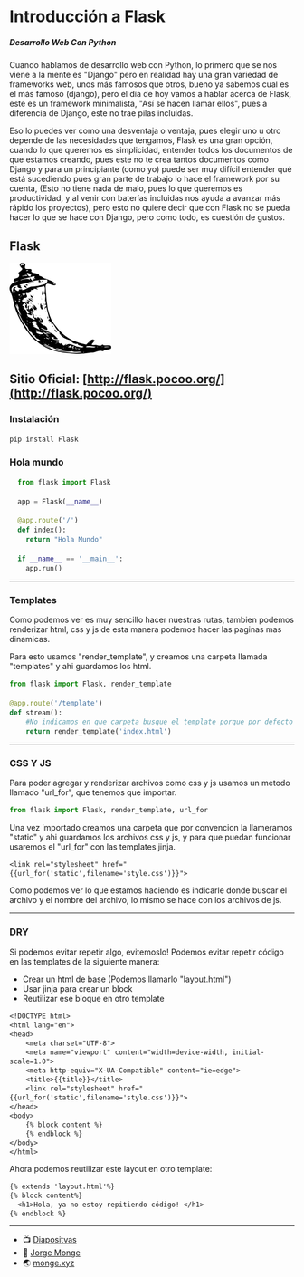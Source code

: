 # Introducción a Flask
##### Desarrollo Web Con Python

Cuando hablamos de desarrollo web con Python, lo primero que se nos viene a la mente es "Django" pero en realidad hay una gran variedad de frameworks web, unos más famosos que otros, bueno ya sabemos cual es el más famoso (django), pero el día de hoy vamos a hablar acerca de Flask, este es un framework minimalista, "Así se hacen llamar ellos", pues a diferencia de Django, este no trae pilas incluidas.

Eso lo puedes ver como una desventaja o ventaja, pues elegir uno u otro depende de las necesidades que tengamos, Flask es una gran opción, cuando lo que queremos es simplicidad, entender todos los documentos de que estamos creando, pues este no te crea tantos documentos como Django y para un principiante (como yo) puede ser muy difícil entender qué está sucediendo pues gran parte de trabajo lo hace el framework por su cuenta, (Esto no tiene nada de malo, pues lo que queremos es productividad, y al venir con baterías incluidas nos ayuda a avanzar más rápido los proyectos), pero esto no quiere decir que con Flask no se pueda hacer lo que se hace con Django, pero como todo, es cuestión de gustos.

## Flask
![Flask](./img/flask.png)
## Sitio Oficial:   [http://flask.pocoo.org/](http://flask.pocoo.org/)

### Instalación
```python
pip install Flask
```
### Hola mundo
```python
  from flask import Flask

  app = Flask(__name__)

  @app.route('/')
  def index():
    return "Hola Mundo"
  
  if __name__ == '__main__':
    app.run()
```
***
### Templates
Como podemos ver es muy sencillo hacer nuestras rutas, tambien podemos renderizar html, css y js de esta manera podemos hacer las paginas mas dinamicas.

Para esto usamos "render_template", y creamos una carpeta llamada "templates" y ahi guardamos los html.
```python
from flask import Flask, render_template

@app.route('/template')
def stream():
    #No indicamos en que carpeta busque el template porque por defecto busca en la carpeta template
    return render_template('index.html')
```
***
### CSS Y JS
Para poder agregar y renderizar archivos como css y js usamos un metodo llamado "url_for", que tenemos que importar.

```python
from flask import Flask, render_template, url_for
```
Una vez importado creamos una carpeta que por convencion la llameramos "static" y ahi guardamos los archivos css y js, y para que puedan funcionar usaremos el "url_for" con las templates jinja.

```jinja2
<link rel="stylesheet" href="{{url_for('static',filename='style.css')}}">
```
Como podemos ver lo que estamos haciendo es indicarle donde buscar el archivo y el nombre del archivo, lo mismo se hace con los archivos de js.

***
### DRY
Si podemos evitar repetir algo, evitemoslo! 
Podemos evitar repetir código en las templates de la siguiente manera:

- Crear un html de base (Podemos llamarlo "layout.html")
- Usar jinja para crear un block
- Reutilizar ese bloque en otro template

```jinja2
<!DOCTYPE html>
<html lang="en">
<head>
    <meta charset="UTF-8">
    <meta name="viewport" content="width=device-width, initial-scale=1.0">
    <meta http-equiv="X-UA-Compatible" content="ie=edge">
    <title>{{title}}</title>
    <link rel="stylesheet" href="{{url_for('static',filename='style.css')}}">
</head>
<body>
    {% block content %}
    {% endblock %}
</body>
</html>
```
Ahora podemos reutilizar este layout en otro template:
```jinja2
{% extends 'layout.html'%}
{% block content%}
  <h1>Hola, ya no estoy repitiendo código! </h1>
{% endblock %}
```
***

- :tv:  [Diapositvas](https://docs.google.com/presentation/d/12a0_CapH29i8UUDiZXWXs-h-IKf9eLTpxFAFkfIWYoM/edit?usp=sharing "Diapositivas")
- :raising_hand: [Jorge Monge](https://github.com/monge1h "Jorge Monge")
- :earth_asia: [monge.xyz](http://monge.xyz "www.monge.xyz")

